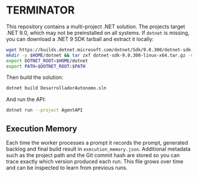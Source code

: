 # TERMINATOR

This repository contains a multi-project .NET solution. The projects target .NET 9.0, which may not be preinstalled on all systems. If `dotnet` is missing, you can download a .NET 9 SDK tarball and extract it locally:

```bash
wget https://builds.dotnet.microsoft.com/dotnet/Sdk/9.0.300/dotnet-sdk-9.0.300-linux-x64.tar.gz
mkdir -p $HOME/dotnet && tar zxf dotnet-sdk-9.0.300-linux-x64.tar.gz -C $HOME/dotnet
export DOTNET_ROOT=$HOME/dotnet
export PATH=$DOTNET_ROOT:$PATH
```

Then build the solution:

```bash
dotnet build DesarrolladorAutonomo.sln
```

And run the API:

```bash
dotnet run --project AgentAPI
```

## Execution Memory

Each time the worker processes a prompt it records the prompt, generated backlog
and final build result in `execution_memory.json`. Additional metadata such as
the project path and the Git commit hash are stored so you can trace exactly
which version produced each run. This file grows over time and can be inspected
to learn from previous runs.
